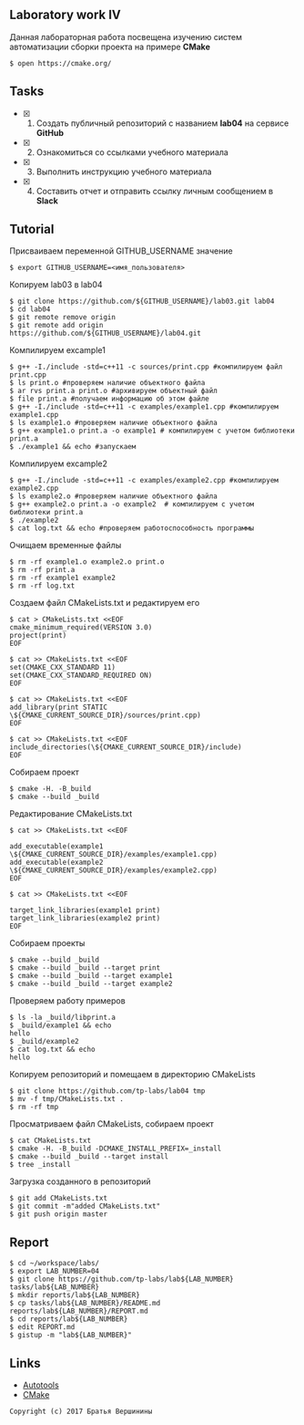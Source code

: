 ## Laboratory work IV

Данная лабораторная работа посвещена изучению систем автоматизации сборки проекта на примере **CMake**

```ShellSession
$ open https://cmake.org/
```

## Tasks

- [X] 1. Создать публичный репозиторий с названием **lab04** на сервисе **GitHub**
- [X] 2. Ознакомиться со ссылками учебного материала
- [X] 3. Выполнить инструкцию учебного материала
- [X] 4. Составить отчет и отправить ссылку личным сообщением в **Slack**

## Tutorial
Присваиваем переменной GITHUB_USERNAME значение
```ShellSession
$ export GITHUB_USERNAME=<имя_пользователя>
```
Копируем lab03 в lab04
```ShellSession
$ git clone https://github.com/${GITHUB_USERNAME}/lab03.git lab04
$ cd lab04
$ git remote remove origin
$ git remote add origin https://github.com/${GITHUB_USERNAME}/lab04.git
```
Компилируем excample1
```ShellSession
$ g++ -I./include -std=c++11 -c sources/print.cpp #компилируем файл print.cpp
$ ls print.o #проверяем наличие объектного файла
$ ar rvs print.a print.o #архивируем объектный файл
$ file print.a #получаем информацию об этом файле
$ g++ -I./include -std=c++11 -c examples/example1.cpp #компилируем example1.cpp
$ ls example1.o #проверяем наличие объектного файла                                      
$ g++ example1.o print.a -o example1 # компилируем с учетом библиотеки print.a
$ ./example1 && echo #запускаем                                   
```
Компилируем excample2
```ShellSession
$ g++ -I./include -std=c++11 -c examples/example2.cpp #компилируем example2.cpp
$ ls example2.o #проверяем наличие объектного файла           
$ g++ example2.o print.a -o example2  # компилируем с учетом библиотеки print.a
$ ./example2
$ cat log.txt && echo #проверяем работоспособность программы
```
Очищаем временные файлы
```ShellSession
$ rm -rf example1.o example2.o print.o 
$ rm -rf print.a 
$ rm -rf example1 example2
$ rm -rf log.txt
```
Создаем файл CMakeLists.txt и редактируем его
```ShellSession #Настройки
$ cat > CMakeLists.txt <<EOF
cmake_minimum_required(VERSION 3.0)
project(print)
EOF
```

```ShellSession
$ cat >> CMakeLists.txt <<EOF
set(CMAKE_CXX_STANDARD 11)
set(CMAKE_CXX_STANDARD_REQUIRED ON)
EOF
```

```ShellSession
$ cat >> CMakeLists.txt <<EOF
add_library(print STATIC \${CMAKE_CURRENT_SOURCE_DIR}/sources/print.cpp)
EOF
```

```ShellSession
$ cat >> CMakeLists.txt <<EOF
include_directories(\${CMAKE_CURRENT_SOURCE_DIR}/include)
EOF
```
Собираем проект
```ShellSession
$ cmake -H. -B_build
$ cmake --build _build
```
Редактирование CMakeLists.txt
```ShellSession
$ cat >> CMakeLists.txt <<EOF

add_executable(example1 \${CMAKE_CURRENT_SOURCE_DIR}/examples/example1.cpp)
add_executable(example2 \${CMAKE_CURRENT_SOURCE_DIR}/examples/example2.cpp)
EOF
```

```ShellSession
$ cat >> CMakeLists.txt <<EOF

target_link_libraries(example1 print)
target_link_libraries(example2 print)
EOF
```
Собираем проекты
```ShellSession
$ cmake --build _build
$ cmake --build _build --target print
$ cmake --build _build --target example1
$ cmake --build _build --target example2
```
Проверяем работу примеров
```ShellSession
$ ls -la _build/libprint.a
$ _build/example1 && echo
hello
$ _build/example2
$ cat log.txt && echo
hello
```
Копируем репозиторий и помещаем в директорию CMakeLists 
```ShellSession
$ git clone https://github.com/tp-labs/lab04 tmp
$ mv -f tmp/CMakeLists.txt .
$ rm -rf tmp
```
Просматриваем файл CMakeLists, собираем проект
```ShellSession
$ cat CMakeLists.txt
$ cmake -H. -B_build -DCMAKE_INSTALL_PREFIX=_install
$ cmake --build _build --target install
$ tree _install
```
Загрузка созданного в репозиторий
```ShellSession
$ git add CMakeLists.txt
$ git commit -m"added CMakeLists.txt"
$ git push origin master
```

## Report

```ShellSession
$ cd ~/workspace/labs/
$ export LAB_NUMBER=04
$ git clone https://github.com/tp-labs/lab${LAB_NUMBER} tasks/lab${LAB_NUMBER}
$ mkdir reports/lab${LAB_NUMBER}
$ cp tasks/lab${LAB_NUMBER}/README.md reports/lab${LAB_NUMBER}/REPORT.md
$ cd reports/lab${LAB_NUMBER}
$ edit REPORT.md
$ gistup -m "lab${LAB_NUMBER}"
```

## Links

- [Autotools](http://www.gnu.org/software/automake/manual/html_node/Autotools-Introduction.html)
- [CMake](https://cgold.readthedocs.io/en/latest/index.html)

```
Copyright (c) 2017 Братья Вершинины
```

